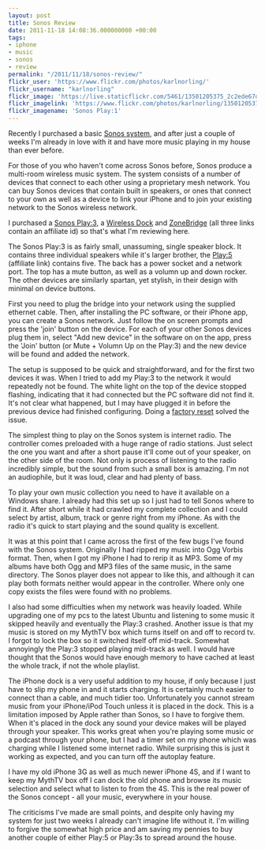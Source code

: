 ```yaml
---
layout: post
title: Sonos Review
date: 2011-11-18 14:08:36.000000000 +00:00
tags:
- iphone
- music
- sonos
- review
permalink: "/2011/11/18/sonos-review/"
flickr_user: 'https://www.flickr.com/photos/karlnorling/'
flickr_username: "karlnorling"
flickr_image: 'https://live.staticflickr.com/5461/13501205375_2c2ede67d9_w.jpg'
flickr_imagelink: 'https://www.flickr.com/photos/karlnorling/13501205375/'
flickr_imagename: 'Sonos Play:1'
---
```

Recently I purchased a basic <a href="http://www.sonos.com/">Sonos system</a>, and after just a couple of
weeks I'm already in love with it and have more music playing in my house than ever before.

For those of you who haven't come across Sonos before, Sonos produce a multi-room wireless music system. The
system consists of a number of devices that connect to each other using a proprietary mesh network. You can
buy Sonos devices that contain built in speakers, or ones that connect to your own as well as a device to link
your iPhone and to join your existing network to the Sonos wireless network.

I purchased a <a
href="http://www.amazon.co.uk/gp/product/B005CI5H3U/ref=as_li_qf_sp_asin_tl?ie=UTF8&amp;tag=indiegicouk-21&amp;linkCode=as2&amp;camp=1634&amp;creative=6738&amp;creativeASIN=B005CI5H3U">Sonos
Play:3</a>, a <a
href="http://www.amazon.co.uk/gp/product/B0047ZFXTM/ref=as_li_qf_sp_asin_tl?ie=UTF8&amp;tag=indiegicouk-21&amp;linkCode=as2&amp;camp=1634&amp;creative=6738&amp;creativeASIN=B0047ZFXTM">Wireless
Dock</a> and <a
href="http://www.amazon.co.uk/gp/product/B000YGIJ62/ref=as_li_qf_sp_asin_tl?ie=UTF8&amp;tag=indiegicouk-21&amp;linkCode=as2&amp;camp=1634&amp;creative=6738&amp;creativeASIN=B000YGIJ62">ZoneBridge</a>
(all three links contain an affiliate id) so that's what I'm reviewing here.

The Sonos Play:3 is as fairly small, unassuming, single speaker block. It contains three individual speakers
while it's larger brother, the <a
href="http://www.amazon.co.uk/gp/product/B002RL9KZG/ref=as_li_ss_tl?ie=UTF8&amp;tag=indiegicouk-21&amp;linkCode=as2&amp;camp=1634&amp;creative=19450&amp;creativeASIN=B002RL9KZG">Play:5</a>
(affiliate link) contains five. The back has a power socket and a network port. The top has a mute button, as
well as a volumn up and down rocker. The other devices are similarly spartan, yet stylish, in their design
with minimal on device buttons.

First you need to plug the bridge into your network using the supplied ethernet cable. Then, after installing
the PC software, or their iPhone app, you can create a Sonos network. Just follow the on screen prompts and
press the 'join' button on the device. For each of your other Sonos devices plug them in, select "Add new
device" in the software on on the app, press the 'Join' button (or Mute + Volumn Up on the Play:3) and the new
device will be found and added the network.

The setup is supposed to be quick and straightforward, and for the first two devices it was. When I tried to
add my Play:3 to the network it would repeatedly not be found. The white light on the top of the device
stopped flashing, indicating that it had connected but the PC software did not find it. It's not clear what
happened, but I may have plugged it in before the previous device had finished configuring. Doing a <a
href="http://sonos.custhelp.com/cgi-bin/sonos.cfg/php/enduser/std_adp.php?p_faqid=250&amp;p_created=1109033213&amp;p_sid=VIbVUpJk&amp;p_accessibility=0&amp;p_redirect=&amp;p_lva=&amp;p_sp=cF9zcmNoPTEmcF9zb3J0X2J5PSZwX2dyaWRzb3J0PSZwX3Jvd19jbnQ9OCw4JnBfcHJvZHM9JnBfY2F0cz0mcF9wdj0mcF9jdj0mcF9zZWFyY2hfdHlwZT1hbnN3ZXJzLnNlYXJjaF9mbmwmcF9wYWdlPTEmcF9zZWFyY2hfdGV4dD1yZXNldA**&amp;p_li=&amp;p_topview=1">factory
reset</a> solved the issue.

The simplest thing to play on the Sonos system is internet radio. The controller comes preloaded with a huge
range of radio stations. Just select the one you want and after a short pause it'll come out of your speaker,
on the other side of the room. Not only is process of listening to the radio incredibly simple, but the sound
from such a small box is amazing. I'm not an audiophile, but it was loud, clear and had plenty of bass.

To play your own music collection you need to have it available on a Windows share. I already had this set up
so I just had to tell Sonos where to find it. After short while it had crawled my complete collection and I
could select by artist, album, track or genre right from my iPhone. As with the radio it's quick to start
playing and the sound quality is excellent.

It was at this point that I came across the first of the few bugs I've found with the Sonos system. Originally
I had ripped my music into Ogg Vorbis format. Then, when I got my iPhone I had to rerip it as MP3. Some of my
albums have both Ogg and MP3 files of the same music, in the same directory. The Sonos player does not appear
to like this, and although it can play both formats neither would appear in the controller. Where only one
copy exists the files were found with no problems.

I also had some difficulties when my network was heavily loaded. While upgrading one of my pcs to the latest
Ubuntu and listening to some music it skipped heavily and eventually the Play:3 crashed. Another issue is that
my music is stored on my MythTV box which turns itself on and off to record tv. I forgot to lock the box so it
switched itself off mid-track. Somewhat annoyingly the Play:3 stopped playing mid-track as well. I would have
thought that the Sonos would have enough memory to have cached at least the whole track, if not the whole
playlist.

The iPhone dock is a very useful addition to my house, if only because I just have to slip my phone in and it
starts charging. It is certainly much easier to connect than a cable, and much tidier too. Unfortunately you
cannot stream music from your iPhone/iPod Touch unless it is placed in the dock. This is a limitation imposed
by Apple rather than Sonos, so I have to forgive them. When it's placed in the dock any sound your device
makes will be played through your speaker. This works great when you're playing some music or a podcast
through your phone, but I had a timer set on my phone which was charging while I listened some internet radio.
While surprising this is just it working as expected, and you can turn off the autoplay feature.

I have my old iPhone 3G as well as much newer iPhone 4S, and if I want to keep my MythTV box off I can dock
the old phone and browse its music selection and select what to listen to from the 4S. This is the real power
of the Sonos concept - all your music, everywhere in your house.

The criticisms I've made are small points, and despite only having my system for just two weeks I already
can't imagine life without it. I'm willing to forgive the somewhat high price and am saving my pennies to buy
another couple of either Play:5 or Play:3s to spread around the house.
